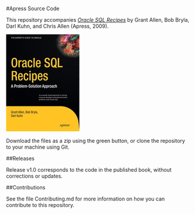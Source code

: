 #Apress Source Code

This repository accompanies [*Oracle SQL Recipes*](http://www.apress.com/9781430225096) by Grant Allen, Bob Bryla, Darl Kuhn, and Chris Allen (Apress, 2009).

![Cover image](9781430225096.jpg)

Download the files as a zip using the green button, or clone the repository to your machine using Git.

##Releases

Release v1.0 corresponds to the code in the published book, without corrections or updates.

##Contributions

See the file Contributing.md for more information on how you can contribute to this repository.
